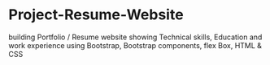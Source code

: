 # Project-Resume-Website
building Portfolio / Resume website showing Technical skills, Education and work experience using Bootstrap, Bootstrap components, flex Box, HTML &amp; CSS

